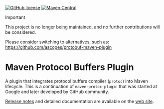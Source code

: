 [![GitHub license](https://img.shields.io/badge/license-Apache%202-blue.svg)](https://raw.githubusercontent.com/xolstice/protobuf-maven-plugin/master/LICENSE)
[![Maven Central](https://img.shields.io/maven-central/v/org.xolstice.maven.plugins/protobuf-maven-plugin.svg)](https://repo1.maven.org/maven2/org/xolstice/maven/plugins/protobuf-maven-plugin/)

> [!IMPORTANT]
> This project is no longer being maintained, and no further contributions will be considered.
> 
> Please consider switching to alternatives, such as: \
> https://github.com/ascopes/protobuf-maven-plugin

# Maven Protocol Buffers Plugin

A plugin that integrates protocol buffers compiler (`protoc`) into Maven lifecycle.
This is a continuation of `maven-protoc-plugin` that was started at Google
and later developed by GitHub community.

[Release notes](https://www.xolstice.org/protobuf-maven-plugin/changes-report.html) and detailed documentation
are available on the [web site](https://www.xolstice.org/protobuf-maven-plugin/).
